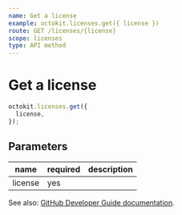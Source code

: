 ```yaml
---
name: Get a license
example: octokit.licenses.get({ license })
route: GET /licenses/{license}
scope: licenses
type: API method
---
```


# Get a license

```js
octokit.licenses.get({
  license,
});
```

## Parameters

<table>
  <thead>
    <tr>
      <th>name</th>
      <th>required</th>
      <th>description</th>
    </tr>
  </thead>
  <tbody>
    <tr><td>license</td><td>yes</td><td>

</td></tr>
  </tbody>
</table>

See also: [GitHub Developer Guide documentation](https://docs.github.com/v3/licenses/#get-a-license).
